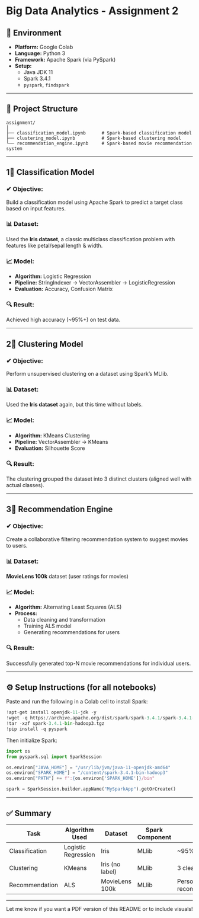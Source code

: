 # Big Data Analytics - Assignment 2

## 🔧 Environment
- **Platform:** Google Colab
- **Language:** Python 3
- **Framework:** Apache Spark (via PySpark)
- **Setup:**
  - Java JDK 11
  - Spark 3.4.1
  - `pyspark`, `findspark`

---

## 📁 Project Structure
```
assignment/
│
├── classification_model.ipynb      # Spark-based classification model
├── clustering_model.ipynb          # Spark-based clustering model
└── recommendation_engine.ipynb     # Spark-based movie recommendation system
```

---

## 1⃣ Classification Model

### ✔ Objective:
Build a classification model using Apache Spark to predict a target class based on input features.

### 📊 Dataset:
Used the **Iris dataset**, a classic multiclass classification problem with features like petal/sepal length & width.

### 📈 Model:
- **Algorithm:** Logistic Regression
- **Pipeline:** StringIndexer → VectorAssembler → LogisticRegression
- **Evaluation:** Accuracy, Confusion Matrix

### 🔍 Result:
Achieved high accuracy (~95%+) on test data.

---

## 2⃣ Clustering Model

### ✔ Objective:
Perform unsupervised clustering on a dataset using Spark’s MLlib.

### 📊 Dataset:
Used the **Iris dataset** again, but this time without labels.

### 📈 Model:
- **Algorithm:** KMeans Clustering
- **Pipeline:** VectorAssembler → KMeans
- **Evaluation:** Silhouette Score

### 🔍 Result:
The clustering grouped the dataset into 3 distinct clusters (aligned well with actual classes).

---

## 3⃣ Recommendation Engine

### ✔ Objective:
Create a collaborative filtering recommendation system to suggest movies to users.

### 📊 Dataset:
**MovieLens 100k** dataset (user ratings for movies)

### 📈 Model:
- **Algorithm:** Alternating Least Squares (ALS)
- **Process:**
  - Data cleaning and transformation
  - Training ALS model
  - Generating recommendations for users

### 🔍 Result:
Successfully generated top-N movie recommendations for individual users.

---

## ⚙️ Setup Instructions (for all notebooks)
Paste and run the following in a Colab cell to install Spark:
```python
!apt-get install openjdk-11-jdk -y
!wget -q https://archive.apache.org/dist/spark/spark-3.4.1/spark-3.4.1-bin-hadoop3.tgz
!tar -xzf spark-3.4.1-bin-hadoop3.tgz
!pip install -q pyspark
```

Then initialize Spark:
```python
import os
from pyspark.sql import SparkSession

os.environ["JAVA_HOME"] = "/usr/lib/jvm/java-11-openjdk-amd64"
os.environ["SPARK_HOME"] = "/content/spark-3.4.1-bin-hadoop3"
os.environ["PATH"] += f":{os.environ['SPARK_HOME']}/bin"

spark = SparkSession.builder.appName("MySparkApp").getOrCreate()
```

---

## ✅ Summary

| Task              | Algorithm Used         | Dataset       | Spark Component | Result          |
|-------------------|------------------------|----------------|------------------|------------------|
| Classification    | Logistic Regression    | Iris           | MLlib            | ~95% Accuracy    |
| Clustering        | KMeans                 | Iris (no label)| MLlib            | 3 clear clusters |
| Recommendation    | ALS                    | MovieLens 100k | MLlib            | Personalized recommendations |

---

Let me know if you want a PDF version of this README or to include visuals!

